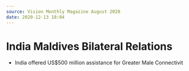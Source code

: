 ```yaml
---
source: Vision Monthly Magazine August 2020
date: 2020-12-13 18:04
---
```

# India Maldives Bilateral Relations

- India offered US$500 million assistance for Greater Male Connectivit